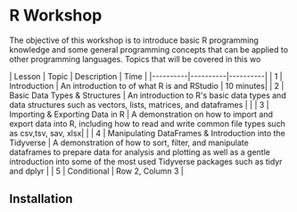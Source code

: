 # R Workshop

The objective of this workshop is to introduce basic R programming knowledge and some general programming concepts that can be applied to other programming languages.
Topics that will be covered in this wo

| Lesson | Topic | Description | Time |
|----------|----------|----------|
| 1 | Introduction | An introduction to of what R is and RStudio | 10 minutes|
| 2 | Basic Data Types & Structures | An introduction to R's basic data types and data structures such as vectors, lists, matrices, and dataframes | |
| 3 | Importing & Exporting Data in R | A demonstration on how to import and export data into R, including how to read and write common file types such as csv,tsv, sav, xlsx| |
| 4 | Manipulating DataFrames & Introduction into the Tidyverse | A demonstration of how to sort, filter, and manipulate dataframes to prepare data for analysis and plotting as well as a gentle introduction into some of the most used Tidyverse packages such as tidyr and dplyr | 
| 5 | Conditional | Row 2, Column 3 |

## Installation





